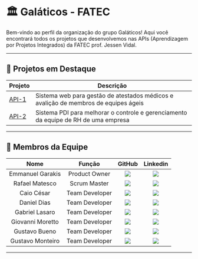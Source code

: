 # 🏛️ Galáticos - FATEC

Bem-vindo ao perfil da organização do grupo Galáticos!
Aqui você encontrará todos os projetos que desenvolvemos nas APIs (Aprendizagem por Projetos Integrados) da FATEC prof. Jessen Vidal. 

---

## 📂 Projetos em Destaque

| Projeto | Descrição |
|--------|-----------|
| [API-1](https://github.com/Galaticos-API/API-1) | Sistema web para gestão de atestados médicos e avalição de membros de equipes ágeis |
| [API-2](https://github.com/Galaticos-API/API-2) | Sistema PDI para melhorar o controle e gerenciamento da equipe de RH de uma empresa |

---

## 👥 Membros da Equipe

|       Nome       |     Função     |                                                                            GitHub                                                                             |                                                                                               Linkedin                                                                                               |
| :--------------: | :------------: | :-----------------------------------------------------------------------------------------------------------------------------------------------------------: | :--------------------------------------------------------------------------------------------------------------------------------------------------------------------------------------------------: |
|  Emmanuel Garakis   | Product Owner  |    <a href='https://github.com/Garakis'><img src="https://img.shields.io/badge/github-%23121011.svg?style=for-the-badge&logo=github&logoColor=white"></a>     |          <a href='https://www.linkedin.com/in/emmanuel-basile-garakis-filho-024572266/'><img src='https://img.shields.io/badge/linkedin-%230077B5.svg?style=for-the-badge&logo=linkedin&logoColor=white'></a>           |
|   Rafael Matesco   |  Scrum Master  |  <a href='https://github.com/RafaMatesco'><img src="https://img.shields.io/badge/github-%23121011.svg?style=for-the-badge&logo=github&logoColor=white"></a>  |     <a href='https://www.linkedin.com/in/rafael-giordano-matesco/'><img src='https://img.shields.io/badge/linkedin-%230077B5.svg?style=for-the-badge&logo=linkedin&logoColor=white'></a>      |
|   Caio César    | Team Developer | <a href='https://github.com/JkDeltaz'><img src="https://img.shields.io/badge/github-%23121011.svg?style=for-the-badge&logo=github&logoColor=white"></a> |      <a href='https://www.linkedin.com/in/caio-c%C3%A9sar-santos-79976636a/'><img src='https://img.shields.io/badge/linkedin-%230077B5.svg?style=for-the-badge&logo=linkedin&logoColor=white'></a>      |
|   Daniel Dias    | Team Developer | <a href='https://github.com/DanielDPereira'><img src="https://img.shields.io/badge/github-%23121011.svg?style=for-the-badge&logo=github&logoColor=white"></a> |      <a href='https://www.linkedin.com/in/daniel-dias-pereira-40219425b/'><img src='https://img.shields.io/badge/linkedin-%230077B5.svg?style=for-the-badge&logo=linkedin&logoColor=white'></a>      |
|   Gabriel Lasaro    | Team Developer | <a href='https://github.com/GaelNotFound'><img src="https://img.shields.io/badge/github-%23121011.svg?style=for-the-badge&logo=github&logoColor=white"></a> |      <a href='https://www.linkedin.com/in/gaelslasaro/'><img src='https://img.shields.io/badge/linkedin-%230077B5.svg?style=for-the-badge&logo=linkedin&logoColor=white'></a>      |
|    Giovanni Moretto    | Team Developer |   <a href='https://github.com/Giomoret'><img src="https://img.shields.io/badge/github-%23121011.svg?style=for-the-badge&logo=github&logoColor=white"></a>   |       <a href='https://www.linkedin.com/in/giovanni-moretto-02b754271/'><img src='https://img.shields.io/badge/linkedin-%230077B5.svg?style=for-the-badge&logo=linkedin&logoColor=white'></a>        |
|    Gustavo Bueno    | Team Developer |   <a href='https://github.com/Darkghostly'><img src="https://img.shields.io/badge/github-%23121011.svg?style=for-the-badge&logo=github&logoColor=white"></a>   |       <a href='https://www.linkedin.com/in/gustavo-bueno-da-silva-797292324/'><img src='https://img.shields.io/badge/linkedin-%230077B5.svg?style=for-the-badge&logo=linkedin&logoColor=white'></a>        |
|    Gustavo Monteiro    | Team Developer |   <a href='https://github.com/GustavoMGreco'><img src="https://img.shields.io/badge/github-%23121011.svg?style=for-the-badge&logo=github&logoColor=white"></a>   |       <a href='https://www.linkedin.com/in/gustavomgreco/'><img src='https://img.shields.io/badge/linkedin-%230077B5.svg?style=for-the-badge&logo=linkedin&logoColor=white'></a>        |

---

